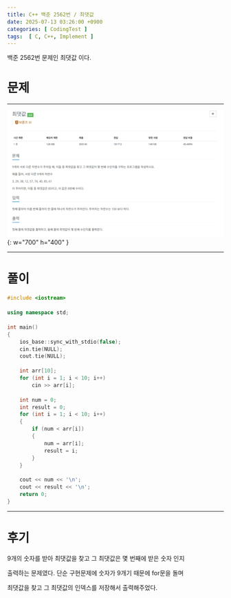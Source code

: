 ```yaml
---
title: C++ 백준 2562번 / 최댓값
date: 2025-07-13 03:26:00 +0900
categories: [ CodingTest ]  
tags:  [ C, C++, Implement ]
---
```


백준 2562번 문제인 최댓값 이다.

# 문제   
---------------------------------------

![Desktop View](/assets/img/최댓값.png){: w="700" h="400" }

---------------------------------------

# 풀이

```c++
#include <iostream>

using namespace std;

int main()
{
    ios_base::sync_with_stdio(false);
    cin.tie(NULL);
    cout.tie(NULL);
    
    int arr[10];
    for (int i = 1; i < 10; i++)
        cin >> arr[i];
    
    int num = 0;
    int result = 0;
    for (int i = 1; i < 10; i++)
    {
        if (num < arr[i])
        {
            num = arr[i];
            result = i;
        }
    }
    
    cout << num << '\n';
    cout << result << '\n';
    return 0;
}
```
---------------------------------------

# 후기

9개의 숫자를 받아 최댓값을 찾고 그 최댓값은 몇 번째에 받은 숫자 인지

출력하는 문제였다. 단순 구현문제에 숫자가 9개기 때문에 for문을 돌며

최댓값을 찾고 그 최댓값의 인덱스를 저장해서 출력해주었다.

